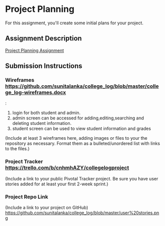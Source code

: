 # Project Planning
For this assignment, you'll create some initial plans for your project.

## Assignment Description
[Project Planning Assignment](https://education.launchcode.org/liftoff/assignments/planning/)

## Submission Instructions

### Wireframes https://github.com/sunitalanka/college_log/blob/master/college_log-wireframes.docx
:
1. login for both student and admin.
2. admin screen can be accessed for adding,editing,searching and deleting student information.
3. student screen can be used to view student information and grades

(Include at least 3 wireframes here, adding images or files to your the repository as necessary. Format them as a bulleted/unordered list with links to the files.)

### Project Tracker  https://trello.com/b/cnhmhAZY/collegelogproject

(Include a link to your public Pivotal Tracker project. Be sure you have user stories added for at least your first 2-week sprint.)

### Project Repo Link

(Include a link to your project on GitHub)
https://github.com/sunitalanka/college_log/blob/master/user%20stories.png

